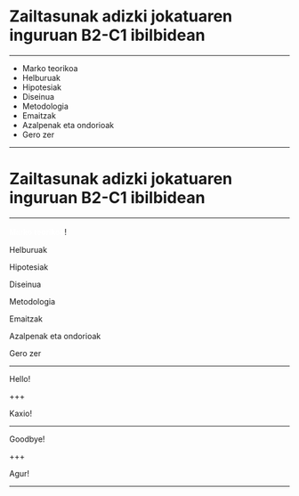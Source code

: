 # Zailtasunak adizki jokatuaren inguruan B2-C1 ibilbidean

---

* Marko teorikoa
* Helburuak
* Hipotesiak
* Diseinua
* Metodologia
* Emaitzak
* Azalpenak eta ondorioak
* Gero zer

---

# Zailtasunak adizki jokatuaren inguruan B2-C1 ibilbidean

---

<span style="font-family: Helvetica Neue; font-weight: bold; color:#ffffff">Marko **teorikoa**</span>!


Helburuak

Hipotesiak

Diseinua

Metodologia

Emaitzak

Azalpenak eta ondorioak

Gero zer


___


Hello!

+++

Kaxio!

---

Goodbye!

+++

Agur!

---
